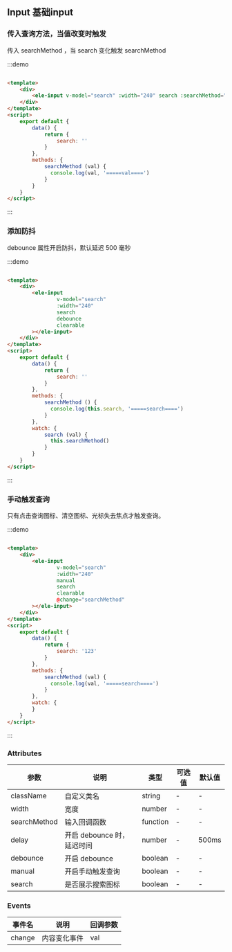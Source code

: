 ## Input 基础input

### 传入查询方法，当值改变时触发

传入 searchMethod ，当 search 变化触发 searchMethod

:::demo

```html

<template>
    <div>
        <ele-input v-model="search" :width="240" search :searchMethod="searchMethod"></ele-input>
    </div>
</template>
<script>
    export default {
        data() {
            return {
                search: ''
            }
        },
        methods: {
            searchMethod (val) {
              console.log(val, '=====val====')
            }
        }
    }
</script>
```

:::

### 添加防抖

debounce 属性开启防抖，默认延迟 500 毫秒

:::demo

```html

<template>
    <div>
        <ele-input
                v-model="search"
                :width="240"
                search
                debounce
                clearable
        ></ele-input>
    </div>
</template>
<script>
    export default {
        data() {
            return {
                search: ''
            }
        },
        methods: {
            searchMethod () {
              console.log(this.search, '=====search====')
            }
        },
        watch: {
            search (val) {
              this.searchMethod()
            }
        }
    }
</script>
```

:::

### 手动触发查询

只有点击查询图标、清空图标、光标失去焦点才触发查询。

:::demo

```html

<template>
    <div>
        <ele-input
                v-model="search"
                :width="240"
                manual
                search
                clearable
                @change="searchMethod"
        ></ele-input>
    </div>
</template>
<script>
    export default {
        data() {
            return {
                search: '123'
            }
        },
        methods: {
            searchMethod (val) {
              console.log(val, '=====search====')
            }
        },
        watch: {
        }
    }
</script>
```

:::

### Attributes
| 参数      | 说明 | 类型      | 可选值                                     | 默认值   |
|---------- |--|---------- |-----------------------------------------|-------- |
| className     | 自定义类名 | string  | - |    -     |
| width     | 宽度 | number  | - |    -     |
| searchMethod     | 输入回调函数 | function  | - |    -     |
| delay     | 开启 debounce 时，延迟时间 | number  | - |    500ms     |
| debounce     | 开启 debounce | boolean  | - |    -     |
| manual     | 开启手动触发查询 | boolean  | - |    -     |
| search     | 是否展示搜索图标 | boolean  | - |    -     |

### Events

| 事件名 | 说明               | 回调参数 |
|--| ------------------ | -------- |
| change | 内容变化事件 | val  |
